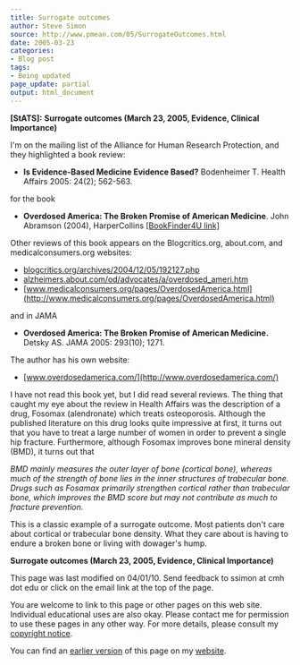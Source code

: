 ```yaml
---
title: Surrogate outcomes
author: Steve Simon
source: http://www.pmean.com/05/SurrogateOutcomes.html
date: 2005-03-23
categories:
- Blog post
tags:
- Being updated
page_update: partial
output: html_document
---
```

**[StATS]:** **Surrogate outcomes (March 23, 2005,
Evidence, Clinical Importance)**

I'm on the mailing list of the Alliance for Human Research
Protection, and they highlighted a book review:

- **Is Evidence-Based Medicine Evidence Based?** Bodenheimer T.
Health Affairs 2005: 24(2); 562-563.

for the book

- **Overdosed America: The Broken Promise of American Medicine**.
John Abramson (2004), HarperCollins [\[BookFinder4U
link\]](http://www.bookfinder4u.com/detail/0060568526.html)

Other reviews of this book appears on the Blogcritics.org, about.com,
and medicalconsumers.org websites:

- [blogcritics.org/archives/2004/12/05/192127.php](http://blogcritics.org/archives/2004/12/05/192127.php)
- [alzheimers.about.com/od/advocates/a/overdosed\_ameri.htm](http://alzheimers.about.com/od/advocates/a/overdosed_ameri.htm)
- [www.medicalconsumers.org/pages/OverdosedAmerica.html](http://www.medicalconsumers.org/pages/OverdosedAmerica.html)

and in JAMA

- **Overdosed America: The Broken Promise of American Medicine.**
Detsky AS. JAMA 2005: 293(10); 1271.

The author has his own website:

- [www.overdosedamerica.com/](http://www.overdosedamerica.com/)

I have not read this book yet, but I did read several reviews. The
thing that caught my eye about the review in Health Affairs was the
description of a drug, Fosomax (alendronate) which treats
osteoporosis. Although the published literature on this drug looks
quite impressive at first, it turns out that you have to treat a large
number of women in order to prevent a single hip fracture.
Furthermore, although Fosomax improves bone mineral density (BMD), it
turns out that

*BMD mainly measures the outer layer of bone (cortical bone),
whereas much of the strength of bone lies in the inner structures of
trabecular bone. Drugs such as Fosamax primarily strengthen cortical
rather than trabecular bone, which improves the BMD score but may
not contribute as much to fracture prevention.*

This is a classic example of a surrogate outcome. Most patients don't
care about cortical or trabecular bone density. What they care about
is having to endure a broken bone or living with dowager's hump.

**Surrogate outcomes (March 23, 2005, Evidence, Clinical Importance)**

This page was last modified on 04/01/10. Send feedback to ssimon at cmh
dot edu or click on the email link at the top of the page.

You are welcome to link to this page or other pages on this web site.
Individual educational uses are also okay. Please contact me for
permission to use these pages in any other way. For more details, please
consult my [copyright notice](../00/copyright.html).

You can find an [earlier version][sim1] of this page on my [website][sim2].

[sim1]: http://www.pmean.com/05/SurrogateOutcomes.html
[sim2]: http://www.pmean.com
